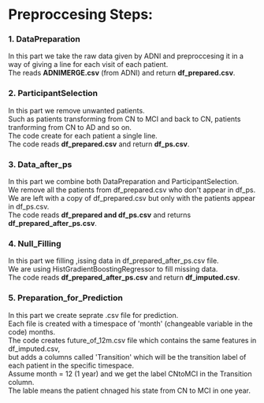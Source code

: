 # Preproccesing Steps:
### 1. DataPreparation
  In this part we take the raw data given by ADNI and preproccesing it in a way of giving a line for each visit of each patient.<br> 
  The reads **ADNIMERGE.csv** (from ADNI) and return **df_prepared.csv**.
### 2. ParticipantSelection
  In this part we remove unwanted patients.<br> 
  Such as patients transforming from CN to MCI and back to CN, patients tranforming from CN to AD and so on.<br>
  The code create for each patient a single line.<br> 
  The code reads **df_prepared.csv** and return **df_ps.csv**.
### 3. Data_after_ps
  In this part we combine both DataPreparation and ParticipantSelection.<br>
  We remove all the patients from df_prepared.csv who don't appear in df_ps.<br>
  We are left with a copy of df_prepared.csv but only with the patients appear in df_ps.csv.<br>
  The code reads **df_prepared and df_ps.csv** and returns **df_prepared_after_ps.csv**.
### 4. Null_Filling
  In this part we filling ,issing data in df_prepared_after_ps.csv file. <br>
  We are using HistGradientBoostingRegressor to fill missing data.<br>
  The code reads **df_prepared_after_ps.csv** and return **df_imputed.csv**.
### 5. Preparation_for_Prediction
  In this part we create seprate .csv file for prediction.<br>
  Each file is created with a timespace of 'month' (changeable variable in the code) months.<br>
  The code creates future_of_12m.csv file which contains the same features in df_imputed.csv,<br>
  but adds a columns called 'Transition' which will be the transition label of each patient in the specific timespace.<br>
  Assume month = 12 (1 year) and we get the label CNtoMCI in the Transition column. <br>
  The lable means the patient chnaged his state from CN to MCI in one year.
